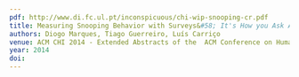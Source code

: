 ```yaml
---
pdf: http://www.di.fc.ul.pt/inconspicuous/chi-wip-snooping-cr.pdf
title: Measuring Snooping Behavior with Surveys&#58; It's How you Ask About It
authors: Diogo Marques, Tiago Guerreiro, Luís Carriço
venue: ACM CHI 2014 - Extended Abstracts of the  ACM Conference on Human Factors in Computing Systems, Toronto, Canada, April, 2014
year: 2014
doi: 
---
```

